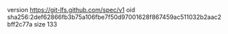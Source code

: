 version https://git-lfs.github.com/spec/v1
oid sha256:2def62866fb3b75a106fbe7f50d97001628f867459ac511032b2aac2bff2c77a
size 133
